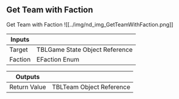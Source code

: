 ## Get Team with Faction
Get Team with Faction
![[../img/nd_img_GetTeamWithFaction.png]]

|Inputs||
|--|--|
| Target | TBLGame State Object Reference |
| Faction | EFaction Enum |

|Outputs||
|--|--|
| Return Value | TBLTeam Object Reference |
